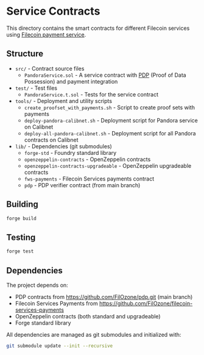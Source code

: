# Service Contracts

This directory contains the smart contracts for different Filecoin services using [Filecoin payment service](https://github.com/FilOzone/filecoin-services-payments).

## Structure

- `src/` - Contract source files
  - `PandoraService.sol` - A service contract with [PDP](https://github.com/FilOzone/pdp) (Proof of Data Possession) and payment integration
- `test/` - Test files  
  - `PandoraService.t.sol` - Tests for the service contract
- `tools/` - Deployment and utility scripts
  - `create_proofset_with_payments.sh` - Script to create proof sets with payments
  - `deploy-pandora-calibnet.sh` - Deployment script for Pandora service on Calibnet
  - `deploy-all-pandora-calibnet.sh` - Deployment script for all Pandora contracts on Calibnet
- `lib/` - Dependencies (git submodules)
  - `forge-std` - Foundry standard library
  - `openzeppelin-contracts` - OpenZeppelin contracts
  - `openzeppelin-contracts-upgradeable` - OpenZeppelin upgradeable contracts  
  - `fws-payments` - Filecoin Services payments contract
  - `pdp` - PDP verifier contract (from main branch)

## Building

```bash
forge build
```

## Testing

```bash
forge test
```

## Dependencies

The project depends on:
- PDP contracts from https://github.com/FilOzone/pdp.git (main branch)
- Filecoin Services Payments from https://github.com/FilOzone/filecoin-services-payments
- OpenZeppelin contracts (both standard and upgradeable)
- Forge standard library

All dependencies are managed as git submodules and initialized with:
```bash
git submodule update --init --recursive
```
